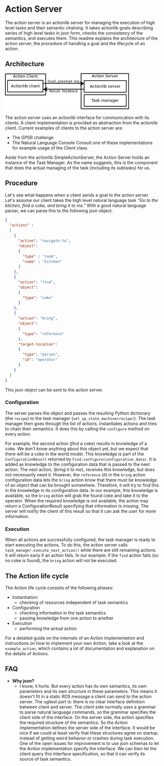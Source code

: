 # Action Server
The action server is an actionlib server for managing the execution of high
level tasks and their semantic chaining. It takes actionlib goals describing
series of high level tasks in json form, checks the consistency of the
semantics, and executes them. This readme explains the architecture of the
action server, the procedure of handling a goal and the lifecycle of an action.

## Architecture

![Action Server architecture](doc/action_server_architecture.jpg)

The action server uses an actionlib interface for communication with its
clients. A client implementation is provided as abstraction from the actionlib
client. Current examples of clients to the action server are:
 - The GPSR challenge
 - The Natural Language Console
Consult one of these implementations for example usage of the Client class.

Aside from the actionlib SimpleActionServer, the Action Server holds an
instance of the Task Manager. As the name suggests, this is the component that
does the actual managing of the task (including its subtasks) for us.

## Procedure

Let's see what happens when a client sends a goal to the action server. Let's
assume our client takes the high level natural language task *"Go to the
kitchen, find a coke, and bring it to me."*
With a good natural language parser, we can parse this to the following json
object:
```json
{
  "actions" :
  [
    {
      "action": "navigate-to",
      "object":
      {
        "type" : "room",
        "name" : "kitchen"
      }
    },
    {
      "action": "find",
      "object":
      {
        "type": "coke"
      }
    },
    {
      "action": "bring",
      "object":
      {
        "type": "reference"
      },
      "target-location":
      {
        "type": "person",
        "id": "operator"
      }
    }
  ]
}
```
This json object can be sent to the action server.

### Configuration
The server parses the object and passes the resulting Python dictionary (the
`recipe`) to the task manager (`set_up_state_machine(recipe)`). The task manager
then goes through the list of actions, instantiates actions and tries to chain
their semantics. It does this by calling the `configure` method on every action.

For example, the second action (*find a coke*) results in knowledge of a coke.
We don't know anything about this object yet, but we expect that there will be a
coke in the world model.
This knowledge is part of the `ConfigurationResult` returned by
`Find.configure(configuration_data)`.
It is added as knowledge to the configuration data that is passed to the next
action.
The next action, (*bring it to me*), receives this knowledge, but does not
necessarily need it.
However, the `reference` (*it*) in the `bring` action configuration data lets
the `bring` action know that there must be knowledge of an object
that can be brought somewhere.
Therefore, it will try to find this in the knowledge in its configuration data.
In our example, this knowledge is available, so the `bring` action will grab
the found coke and take it to the operator.
When the required knowledge is not available, the action may return a
ConfigurationResult specifying that information is missing. The server will
notify the client of this result so that it can ask the user for more
information.

### Execution
When all actions are successfully configured, the task manager is ready to
start executing the actions. To do this, the action server calls
`task_manager.execute_next_action()` while there are still remaining actions.
It will return early if an action fails.
In our example: if the `find` action fails (so no coke is found), the `bring`
action will not be executed.

## The Action life cycle
The Action life cycle consists of the following phases:
 - Instantiation:
    - checking of resources independent of task semantics
 - Configuration
    - checking information in the task semantics
    - passing knowledge from one action to another
 - Execution
    - performing the actual action

For a detailed guide on the internals of an Action implementation and
instructions on how to implement your own Action, take a look at the
`example_action`, which contains a lot of documentation and explanation on the
details of Actions.

## FAQ
 - **Why json?**
   - I know, it hurts. But every action has its own semantics, its own
   parameters and its own structure in these parameters. This means it doesn't
   fit in a static ROS message a client can send to the action server.
   The ugliest part is: there is no clear interface definition between client
   and server. The client side normally uses a grammar to parse natural language
   commands, so the grammar specifies the client side of the interface. On the
   server side, the action specifies the required structure of the semantics. So
   the Action implementation defines the server side of the interface. It would
   be nice if we could at least verify that these structures agree on startup,
   instead of getting weird behavior or crashes during task execution. One of
   the open issues for improvement is to use json schemas to let the Action
   implementation specify the interface. We can then let the client query
   this interface specification, so that it can verify its source of task
   semantics.
